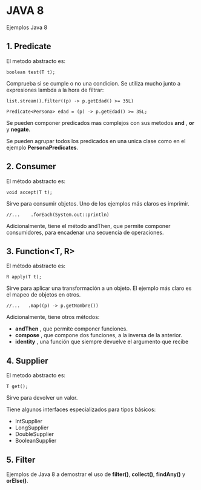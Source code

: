 # JAVA 8
Ejemplos Java 8


## 1. Predicate<T>
El metodo abstracto es:
```
boolean test(T t);
```

Comprueba si se cumple o no una condicion. Se utiliza mucho junto a expresiones lambda a la hora de filtrar:

```
list.stream().filter((p) -> p.getEdad() >= 35L)

Predicate<Persona> edad = (p) -> p.getEdad() >= 35L;
```

Se pueden componer predicados mas complejos con sus metodos **and** , **or** y **negate**.

Se pueden agrupar todos los predicados en una unica clase como en el ejemplo **PersonaPredicates**. 

## 2. Consumer<T>
El método abstracto es:
```
void accept(T t);
```

Sirve para consumir objetos. Uno de los ejemplos más claros es imprimir.
```
//...    .forEach(System.out::println)
```

Adicionalmente, tiene el método andThen, que permite componer consumidores, para encadenar una secuencia de operaciones.

## 3. Function<T, R>
El método abstracto es:
```
R apply(T t);
```
Sirve para aplicar una transformación a un objeto. El ejemplo más claro es el mapeo de objetos en otros.
```
//...   .map((p) -> p.getNombre())
```
Adicionalmente, tiene otros métodos:

* **andThen** , que permite componer funciones.
* **compose** , que compone dos funciones, a la inversa de la anterior.
* **identity** , una función que siempre devuelve el argumento que recibe

## 4. Supplier<T>
El metodo abstracto es:
```
T get();
```
Sirve para devolver un valor.

Tiene algunos interfaces especializados para tipos básicos:

* IntSupplier
* LongSupplier
* DoubleSupplier
* BooleanSupplier

## 5. Filter
Ejemplos de Java 8 a demostrar el uso de **filter()**, **collect()**, **findAny()** y **orElse()**.
